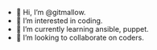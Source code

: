 - 👋 Hi, I’m @gitmallow.
- 👀 I’m interested in coding.
- 🌱 I’m currently learning ansible, puppet.
- 💞️ I’m looking to collaborate on coders.

<!---
gitmallow/gitmallow is a ✨ special ✨ repository because its `README.md` (this file) appears on your GitHub profile.
You can click the Preview link to take a look at your changes.
--->
